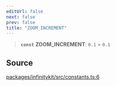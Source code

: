```yaml
---
editUrl: false
next: false
prev: false
title: "ZOOM_INCREMENT"
---
```


> **`const`** **ZOOM\_INCREMENT**: `0.1` = `0.1`

## Source

[packages/infinitykit/src/constants.ts:6](https://github.com/nodenogg-in/alpha-p2p/blob/e7369be/packages/infinitykit/src/constants.ts#L6)
